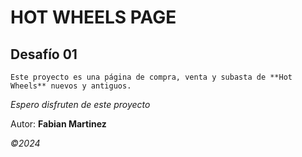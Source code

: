 # HOT WHEELS PAGE

## Desafío 01
    Este proyecto es una página de compra, venta y subasta de **Hot Wheels** nuevos y antiguos.

*Espero disfruten de este proyecto*

Autor: **Fabian Martinez**

*©2024*